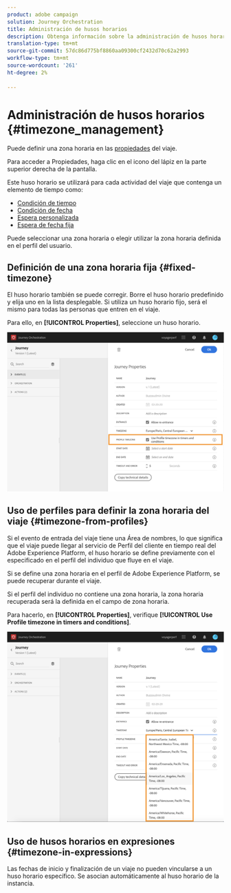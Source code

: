 ```yaml
---
product: adobe campaign
solution: Journey Orchestration
title: Administración de husos horarios
description: Obtenga información sobre la administración de husos horarios
translation-type: tm+mt
source-git-commit: 57dc86d775bf8860aa09300cf2432d70c62a2993
workflow-type: tm+mt
source-wordcount: '261'
ht-degree: 2%

---
```




# Administración de husos horarios {#timezone_management}

Puede definir una zona horaria en las [propiedades](../building-journeys/changing-properties.md) del viaje.

Para acceder a Propiedades, haga clic en el icono del lápiz en la parte superior derecha de la pantalla.

Este huso horario se utilizará para cada actividad del viaje que contenga un elemento de tiempo como:

* [Condición de tiempo](../building-journeys/condition-activity.md#time_condition)
* [Condición de fecha](../building-journeys/condition-activity.md#date_condition)
* [Espera personalizada](../building-journeys/wait-activity.md#custom)
* [Espera de fecha fija](../building-journeys/wait-activity.md#fixed_date)

Puede seleccionar una zona horaria o elegir utilizar la zona horaria definida en el perfil del usuario.

## Definición de una zona horaria fija {#fixed-timezone}

El huso horario también se puede corregir. Borre el huso horario predefinido y elija uno en la lista desplegable. Si utiliza un huso horario fijo, será el mismo para todas las personas que entren en el viaje.

Para ello, en **[!UICONTROL Properties]**, seleccione un huso horario.

![](../assets/journey73.png)

## Uso de perfiles para definir la zona horaria del viaje {#timezone-from-profiles}

Si el evento de entrada del viaje tiene una Área de nombres, lo que significa que el viaje puede llegar al servicio de Perfil del cliente en tiempo real del Adobe Experience Platform, el huso horario se define previamente con el especificado en el perfil del individuo que fluye en el viaje.

Si se define una zona horaria en el perfil de Adobe Experience Platform, se puede recuperar durante el viaje.

Si el perfil del individuo no contiene una zona horaria, la zona horaria recuperada será la definida en el campo de zona horaria.

Para hacerlo, en **[!UICONTROL Properties]**, verifique **[!UICONTROL Use Profile timezone in timers and conditions]**.

![](../assets/journey72.png)

## Uso de husos horarios en expresiones {#timezone-in-expressions}

Las fechas de inicio y finalización de un viaje no pueden vincularse a un huso horario específico. Se asocian automáticamente al huso horario de la instancia.
